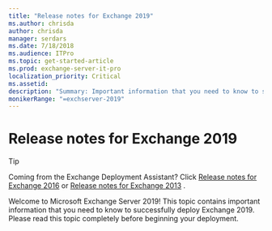 ```yaml
---
title: "Release notes for Exchange 2019"
ms.author: chrisda
author: chrisda
manager: serdars
ms.date: 7/18/2018
ms.audience: ITPro
ms.topic: get-started-article
ms.prod: exchange-server-it-pro
localization_priority: Critical
ms.assetid: 
description: "Summary: Important information that you need to know to successfully deploy Exchange Server 2019."
monikerRange: "=exchserver-2019"
---
```


# Release notes for Exchange 2019

> [!TIP]
> Coming from the Exchange Deployment Assistant? Click [Release notes for Exchange 2016](release-notes.md) or [Release notes for Exchange 2013](https://technet.microsoft.com/library/jj150489(v=exchg.150).aspx) .

Welcome to Microsoft Exchange Server 2019! This topic contains important information that you need to know to successfully deploy Exchange 2019. Please read this topic completely before beginning your deployment.
